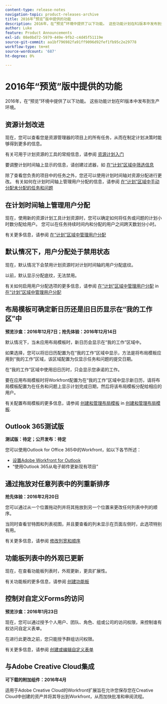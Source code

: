 ```yaml
---
content-type: release-notes
navigation-topic: product-releases-archive
title: 2016年“预览”版中提供的功能
description: 2016年，在“预览”环境中提供了以下功能。 这些功能计划在R1版本中发布到生产环境。
author: Luke
feature: Product Announcements
exl-id: 08e0bd72-5979-449e-9fb2-c4d45f51119e
source-git-commit: aa1bf796982fa91ff9096d92fef1fb95c2e29778
workflow-type: tm+mt
source-wordcount: '687'
ht-degree: 0%

---
```


# 2016年“预览”版中提供的功能

2016年，在“预览”环境中提供了以下功能。 这些功能计划在R1版本中发布到生产环境。

## 资源计划改进

现在，您可以查看您是资源管理器的项目上的所有任务，从而在制定计划决策时能够得到更多的信息。 

有关可用于计划资源的工具的常规信息，请参阅 [资源计划入门](../../../../resource-mgmt/resource-scheduling/get-started-resource-scheduling.md)

要调整计划时间轴上显示的信息，请创建过滤器，如 [在“计划”区域中筛选信息](../../../../resource-mgmt/resource-scheduling/filter-scheduling-area.md)

除了查看您负责的项目中的任务之外，您还可以使用计划时间轴对资源分配进行更改。 有关如何在计划时间轴上管理用户分配的信息，请参阅 [在“计划”区域中手动分配未分配的任务和问题](../../../../resource-mgmt/resource-scheduling/manually-assign-items-scheduling-areas.md)

## 在计划时间轴上管理用户分配

现在，使用新的资源计划工具计划资源时，您可以确定如何将任务或问题的计划小时数分配给用户。 您可以在任务持续时间内和分配的用户之间跨天数划分小时。

有关更多信息，请参阅 [在“计划”区域中管理用户分配](../../../../resource-mgmt/resource-scheduling/manage-allocations-scheduling-areas.md)

## 默认情况下，用户分配处于禁用状态

现在，默认情况下会禁用计划资源时对计划时间轴的用户分配底纹。

以前，默认显示分配底纹，无法禁用。

有关如何启用用户分配选项的更多信息，请参阅 [在“计划”区域中管理用户分配](../../../../resource-mgmt/resource-scheduling/manage-allocations-scheduling-areas.md) in  [在“计划”区域中管理用户分配](../../../../resource-mgmt/resource-scheduling/manage-allocations-scheduling-areas.md)

## 布局模板可确定新日历还是旧日历显示在“我的工作区”中

**预览沙盒：2016年12月7日；抢先体验：2016年12月14日** 

默认情况下，当未应用布局模板时，新日历会显示在“我的工作”区域中。

如果选择，您可以将旧日历配置为在“我的工作”区域中显示，方法是将布局模板应用到“我的工作”区域，该区域配置为仅显示任务和问题的提交日期。

在“我的工作”区域中使用旧日历时，只会显示您承诺的工作。

要在应用布局模板时将Workfront配置为在“我的工作”区域中显示新日历，请将布局模板配置为在任务和问题上显示计划完成日期，然后将该布局模板分配给相应的用户。

有关配置布局模板的更多信息，请参阅 [创建和管理布局模板](../../../../administration-and-setup/customize-workfront/use-layout-templates/create-and-manage-layout-templates.md#customizing-my-work) in [创建和管理布局模板](../../../../administration-and-setup/customize-workfront/use-layout-templates/create-and-manage-layout-templates.md).

## Outlook 365测试版

**测试版：待定；公开发布：待定**

您可以使用Outlook for Office 365中的Workfront，如以下各节所述：

* [设置Adobe Workfront for Outlook](../../../../workfront-integrations-and-apps/using-workfront-with-outlook/set-up-workfront-for-outlook.md)
* “使用Outlook 365从电子邮件更新现有项目”

## 通过拖放对任意列表中的列重新排序

**抢先体验：2016年2月20日**

您可以通过从一个位置拖动列并将其拖放到另一个位置来更改任何列表中列的顺序。

当同时查看甘特图和列表视图，并且要查看的列未显示在页面左侧时，此选项特别有用。 

有关更多信息，请参阅 [修改列宽和顺序](../../../../reports-and-dashboards/reports/reporting-elements/modify-column-width-order.md)

## 功能板列表中的外观已更新

现在，在查看功能板列表时，外观更新，更具扩展性。

有关功能板的更多信息，请参阅 [创建功能板](../../../../reports-and-dashboards/dashboards/creating-and-managing-dashboards/create-dashboard.md)

## 控制对自定义Forms的访问

**预览沙盒：2016年1月23日**

现在，您可以通过授予个人用户、团队、角色、组或公司的访问权限，来控制谁有权访问自定义表单。 

在进行此更改之前，您只能授予群组访问权限。

有关更多信息，请参阅 [创建或编辑自定义表单](../../../../administration-and-setup/customize-workfront/create-manage-custom-forms/create-or-edit-a-custom-form.md)

## 与Adobe Creative Cloud集成

**可下载的附加组件：2016年4月**

适用于Adobe Creative Cloud的Workfront扩展旨在允许您保存您在Creative Cloud中创建的资产并将其导出到Workfront，从而加快批准和审阅流程。
